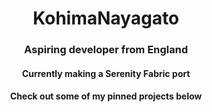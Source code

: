 <h1 align="center">KohimaNayagato</h1>  
<h3 align="center">Aspiring developer from England</h3>

<h4 align="center">Currently making a Serenity Fabric port</h4>
<h4 align="center">Check out some of my pinned projects below</h4>
